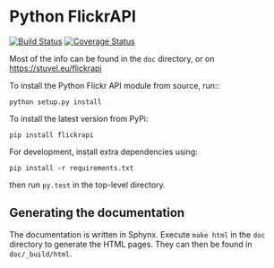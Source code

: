 Python FlickrAPI
================

[![Build
Status](https://travis-ci.org/sybrenstuvel/flickrapi.svg?branch=master)](https://travis-ci.org/sybrenstuvel/flickrapi)
[![Coverage
Status](https://coveralls.io/repos/github/sybrenstuvel/flickrapi/badge.svg?branch=master)](https://coveralls.io/github/sybrenstuvel/flickrapi?branch=master)

Most of the info can be found in the `doc` directory, or on
https://stuvel.eu/flickrapi

To install the Python Flickr API module from source, run::

    python setup.py install

To install the latest version from PyPi:

    pip install flickrapi

For development, install extra dependencies using:
    
    pip install -r requirements.txt 

then run `py.test` in the top-level directory.

Generating the documentation
----------------------------

The documentation is written in Sphynx. Execute `make html` in the `doc`
directory to generate the HTML pages. They can then be found in
`doc/_build/html`.
